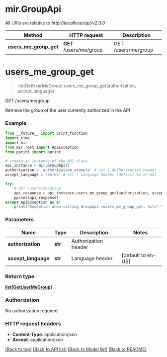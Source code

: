 # mir.GroupApi

All URIs are relative to *http://localhost/api/v2.0.0*

Method | HTTP request | Description
------------- | ------------- | -------------
[**users_me_group_get**](GroupApi.md#users_me_group_get) | **GET** /users/me/group | GET /users/me/group


# **users_me_group_get**
> list[GetUserMeGroup] users_me_group_get(authorization, accept_language)

GET /users/me/group

Retrieve the group of the user currently authorized in the API

### Example
```python
from __future__ import print_function
import time
import mir
from mir.rest import ApiException
from pprint import pprint

# create an instance of the API class
api_instance = mir.GroupApi()
authorization = 'authorization_example' # str | Authorization header
accept_language = 'en-US' # str | Language header (default to en-US)

try:
    # GET /users/me/group
    api_response = api_instance.users_me_group_get(authorization, accept_language)
    pprint(api_response)
except ApiException as e:
    print("Exception when calling GroupApi->users_me_group_get: %s\n" % e)
```

### Parameters

Name | Type | Description  | Notes
------------- | ------------- | ------------- | -------------
 **authorization** | **str**| Authorization header | 
 **accept_language** | **str**| Language header | [default to en-US]

### Return type

[**list[GetUserMeGroup]**](GetUserMeGroup.md)

### Authorization

No authorization required

### HTTP request headers

 - **Content-Type**: application/json
 - **Accept**: application/json

[[Back to top]](#) [[Back to API list]](../README.md#documentation-for-api-endpoints) [[Back to Model list]](../README.md#documentation-for-models) [[Back to README]](../README.md)

